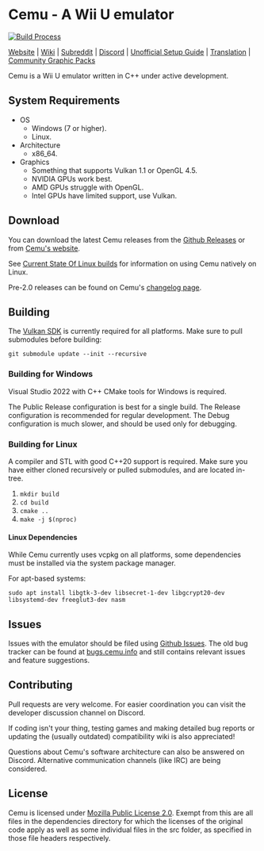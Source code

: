 # **Cemu - A Wii U emulator**

[![Build Process](https://github.com/cemu-project/Cemu/actions/workflows/build.yml/badge.svg)](https://github.com/cemu-project/Cemu/actions/workflows/build.yml)

[Website](https://cemu.info) | [Wiki](https://wiki.cemu.info/wiki/Main_Page) | [Subreddit](https://reddit.com/r/Cemu) | [Discord](https://discord.gg/5psYsup) | [Unofficial Setup Guide](https://cemu.cfw.guide) | [Translation](https://github.com/cemu-project/Cemu-Language) | [Community Graphic Packs](https://github.com/ActualMandM/cemu_graphic_packs)

Cemu is a Wii U emulator written in C++ under active development.

## System Requirements

* OS
    * Windows (7 or higher).
    * Linux.
* Architecture
    * x86_64.
* Graphics
    * Something that supports Vulkan 1.1 or OpenGL 4.5.
    * NVIDIA GPUs work best.
    * AMD GPUs struggle with OpenGL.
    * Intel GPUs have limited support, use Vulkan.

## Download

You can download the latest Cemu releases from the [Github Releases](https://github.com/cemu-project/Cemu/releases) or from [Cemu's website](http://cemu.info).

See [Current State Of Linux builds](https://github.com/cemu-project/Cemu/issues/1) for information on using Cemu natively on Linux.

Pre-2.0 releases can be found on Cemu's [changelog page](http://cemu.info/changelog.html).

## Building

The [Vulkan SDK](https://vulkan.lunarg.com) is currently required for all platforms.
Make sure to pull submodules before building:
```
git submodule update --init --recursive
```
### Building for Windows

Visual Studio 2022 with C++ CMake tools for Windows is required.

The Public Release configuration is best for a single build.
The Release configuration is recommended for regular development.
The Debug configuration is much slower, and should be used only for debugging.

### Building for Linux

A compiler and STL with good C++20 support is required. Make sure you have either cloned recursively or pulled submodules, and are located in-tree.

1. `mkdir build`
2. `cd build`
3. `cmake ..`
4. `make -j $(nproc)`

#### Linux Dependencies
While Cemu currently uses vcpkg on all platforms, some dependencies must be installed via the system package manager.

For apt-based systems:
```
sudo apt install libgtk-3-dev libsecret-1-dev libgcrypt20-dev libsystemd-dev freeglut3-dev nasm
```

## Issues

Issues with the emulator should be filed using [Github Issues](https://github.com/cemu-project/Cemu/issues).
The old bug tracker can be found at [bugs.cemu.info](http://bugs.cemu.info) and still contains relevant issues and feature suggestions.

## Contributing

Pull requests are very welcome. For easier coordination you can visit the developer discussion channel on Discord.

If coding isn't your thing, testing games and making detailed bug reports or updating the (usually outdated) compatibility wiki is also appreciated!

Questions about Cemu's software architecture can also be answered on Discord. Alternative communication channels (like IRC) are being considered.

## License
Cemu is licensed under [Mozilla Public License 2.0](/LICENSE.txt). Exempt from this are all files in the dependencies directory for which the licenses of the original code apply as well as some individual files in the src folder, as specified in those file headers respectively.
